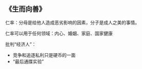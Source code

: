 
## 《生而向善》

仁率：分母是给他人造成恶劣影响的因素，分子是成人之美的事情。

仁率可以用于任何领域：内心、婚姻、家庭、国家健康

批判“经济人”：
- 竞争和追逐私利只是硬币的一面
- “最后通牒实验”
